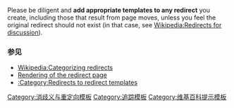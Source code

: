 Please be diligent and **add appropriate templates to any redirect** you create, including those that result from page moves, unless you feel the original redirect should not exist (in that case, see [Wikipedia:Redirects for discussion](https://zh.wikipedia.org/wiki/Wikipedia:Redirects_for_discussion "wikilink")).

### 参见

  - [Wikipedia:Categorizing redirects](https://zh.wikipedia.org/wiki/Wikipedia:Categorizing_redirects "wikilink")
  - [Rendering of the redirect page](https://zh.wikipedia.org/wiki/m:Help:Redirect#Rendering_of_the_redirect_page "wikilink")
  - [:Category:Redirects to redirect templates](https://zh.wikipedia.org/wiki/Category:Redirects_to_redirect_templates "wikilink")

[Category:消歧义与重定向模板](https://zh.wikipedia.org/wiki/Category:消歧义与重定向模板 "wikilink") [Category:追踪模板](https://zh.wikipedia.org/wiki/Category:追踪模板 "wikilink") [Category:维基百科提示模板](https://zh.wikipedia.org/wiki/Category:维基百科提示模板 "wikilink")